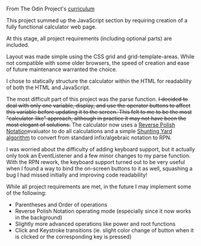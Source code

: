 From The Odin Project's [curriculum](https://www.theodinproject.com/courses/web-development-101/lessons/calculator)

This project summed up the JavaScript section by requiring creation of a fully functional calculator web page.

At this stage, all project requirements (including optional parts) are included.

Layout was made simple using the CSS grid and grid-template-areas. While not compatible with some older browsers, the speed of creation and ease of future maintenance warranted the choice.

I chose to statically structure the calculator within the HTML for readability of both the HTML and JavaScript.

The most difficult part of this project was the parse function. ~~I decided to deal with only one variable, display, and use the operator buttons to affect this variable before updating it to the screen. This felt to me to be the most "calculator-like" approach, although in practice it may not have been the most elegant of solutions.~~
The calculator now uses a [Reverse Polish Notation](https://en.wikipedia.org/wiki/Reverse_Polish_notation)evaluator to do all calculations and a simple [Shunting Yard algorithm](https://en.wikipedia.org/wiki/Shunting-yard_algorithm) to convert from standard infix/algebraic notation to RPN.

I was worried about the difficulty of adding keyboard support, but it actually only took an EventListener and a few minor changes to my parse function.
With the RPN rework, the keyboard support turned out to be very useful when I found a way to bind the on-screen buttons to it as well, squashing a bug I had missed initially and improving code readability!

While all project requirements are met, in the future I may implement some of the following:
* Parentheses and Order of operations
* Reverse Polish Notation operating mode (especially since it now works in the background)
* Slightly more advanced operations like power and root functions
* Click and Keystroke transitions (ie. slight color change of button when it is clicked or the corresponding key is pressed)
